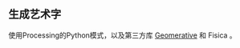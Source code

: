 ## 生成艺术字

使用Processing的Python模式，以及第三方库 [Geomerative](https://link.zhihu.com/?target=http%3A//www.ricardmarxer.com/geomerative/) 和 Fisica 。

